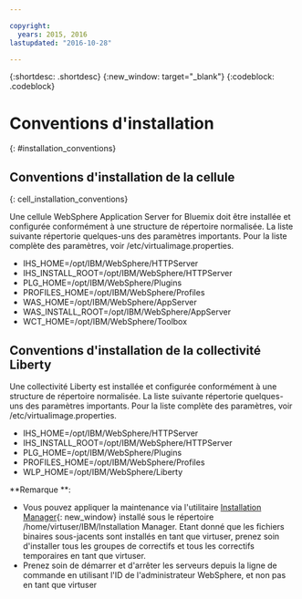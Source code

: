 ```yaml
---

copyright:
  years: 2015, 2016
lastupdated: "2016-10-28"

---
```


{:shortdesc: .shortdesc}
{:new_window: target="_blank"}
{:codeblock: .codeblock}

# Conventions d'installation
{: #installation_conventions}

## Conventions d'installation de la cellule
{: cell_installation_conventions}

Une cellule WebSphere Application Server for Bluemix doit être installée et configurée conformément à une structure de répertoire normalisée. La liste suivante
répertorie quelques-uns des paramètres importants.  Pour la liste complète des paramètres, voir /etc/virtualimage.properties.

* IHS_HOME=/opt/IBM/WebSphere/HTTPServer
* IHS_INSTALL_ROOT=/opt/IBM/WebSphere/HTTPServer
* PLG_HOME=/opt/IBM/WebSphere/Plugins
* PROFILES_HOME=/opt/IBM/WebSphere/Profiles
* WAS_HOME=/opt/IBM/WebSphere/AppServer
* WAS_INSTALL_ROOT=/opt/IBM/WebSphere/AppServer
* WCT_HOME=/opt/IBM/WebSphere/Toolbox

## Conventions d'installation de la collectivité Liberty

Une collectivité Liberty est installée et configurée conformément à une structure de répertoire normalisée. La liste suivante répertorie quelques-uns des
paramètres importants.  Pour la liste complète des paramètres, voir /etc/virtualimage.properties.

* IHS_HOME=/opt/IBM/WebSphere/HTTPServer
* IHS_INSTALL_ROOT=/opt/IBM/WebSphere/HTTPServer
* PLG_HOME=/opt/IBM/WebSphere/Plugins
* PROFILES_HOME=/opt/IBM/WebSphere/Profiles
* WLP_HOME=/opt/IBM/WebSphere/Liberty

**Remarque **:
* Vous pouvez appliquer la maintenance via l'utilitaire
[Installation Manager](http://www.ibm.com/support/knowledgecenter/SSDV2W_1.8.3/com.ibm.cic.agent.ui.doc/helpindex_imic.html){: new_window}
installé sous le répertoire /home/virtuser/IBM/Installation Manager. Etant donné que les fichiers binaires sous-jacents sont installés en tant que virtuser,
prenez soin d'installer tous les groupes de correctifs et tous les correctifs temporaires en tant que virtuser.
* Prenez soin de démarrer et d'arrêter les serveurs depuis la ligne de commande en utilisant l'ID de l'administrateur WebSphere, et non pas en
tant que virtuser

